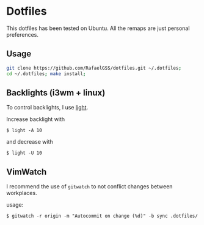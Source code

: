 # Dotfiles

This dotfiles has been tested on Ubuntu. All the remaps are just personal preferences.

## Usage

```sh
git clone https://github.com/RafaelGSS/dotfiles.git ~/.dotfiles;
cd ~/.dotfiles; make install;
```

## Backlights (i3wm + linux)

To control backlights, I use [light](https://haikarainen.github.io/).

Increase backlight with

```console
$ light -A 10
```

and decrease with

```console
$ light -U 10
```

## VimWatch

I recommend the use of `gitwatch` to not conflict changes between workplaces.

usage:

```console
$ gitwatch -r origin -m "Autocommit on change (%d)" -b sync .dotfiles/
```
